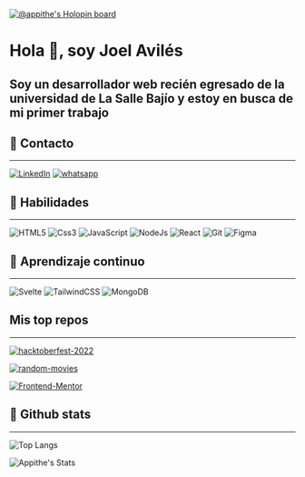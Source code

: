 [![@appithe's Holopin board](https://holopin.io/api/user/board?user=appithe)](https://holopin.io/@appithe)

# Hola 👋, soy Joel Avilés

## Soy un desarrollador web recién egresado de la universidad de La Salle Bajío y estoy en busca de mi primer trabajo

## 📲 Contacto

---

[![LinkedIn](https://img.shields.io/badge/LinkedIn-007ACC.svg?style=for-the-badge&logo=LinkedIn&logoColor=white)](https://www.linkedin.com/in/joel-aviles/)
[![whatsapp](https://img.shields.io/badge/whatsapp-00F00.svg?style=for-the-badge&logo=whatsapp&logoColor=black)](https://wa.me/524731114987)

## 🦾 Habilidades

---

![HTML5](https://img.shields.io/badge/HTML5-E34F26.svg?style=for-the-badge&logo=HTML5&logoColor=white)
![Css3](https://img.shields.io/badge/Css3-1572B6.svg?style=for-the-badge&logo=Css3&logoColor=white)
![JavaScript](https://img.shields.io/badge/javascript-F7DF1E.svg?style=for-the-badge&logo=javascript&logoColor=black)
![NodeJs](https://img.shields.io/badge/NodeJs-43853d.svg?style=for-the-badge&logo=node.js&logoColor=white)
![React](https://img.shields.io/badge/React-45b8d8.svg?style=for-the-badge&logo=React&logoColor=white)
![Git](https://img.shields.io/badge/Git-F05032.svg?style=for-the-badge&logo=Git&logoColor=black)
![Figma](https://img.shields.io/badge/Figma-F24E1E.svg?style=for-the-badge&logo=Figma&logoColor=white)

## 🌱 Aprendizaje continuo

---

![Svelte](https://img.shields.io/badge/Svelte-ff3e00.svg?style=for-the-badge&logo=Svelte&logoColor=white)
![TailwindCSS](https://img.shields.io/badge/TailwindCSS-1572B6.svg?style=for-the-badge&logo=TailwindCSS&logoColor=white)
![MongoDB](https://img.shields.io/badge/mongo-13aa52.svg?style=for-the-badge&logo=mongodb&logoColor=white)

## Mis top repos

---

[![hacktoberfest-2022](https://github-readme-stats.vercel.app/api/pin/?username=Appithe&repo=hacktoberfest-2022&theme=onedark)](https://github.com/Appithe/hacktoberfest-2022)

[![random-movies](https://github-readme-stats.vercel.app/api/pin/?username=Appithe&repo=random-movies&theme=onedark)](https://github.com/Appithe/random-movies)

[![Frontend-Mentor](https://github-readme-stats.vercel.app/api/pin/?username=Appithe&repo=Frontend-Mentor&theme=onedark)](https://github.com/Appithe/Frontend-Mentor)


## 👀 Github stats

---

![Top Langs](https://github-readme-stats.vercel.app/api/top-langs/?username=Appithe&layout=compact&theme=onedark)

![Appithe's Stats](https://github-readme-stats.vercel.app/api?username=Appithe&show_icons=true&theme=onedark)

